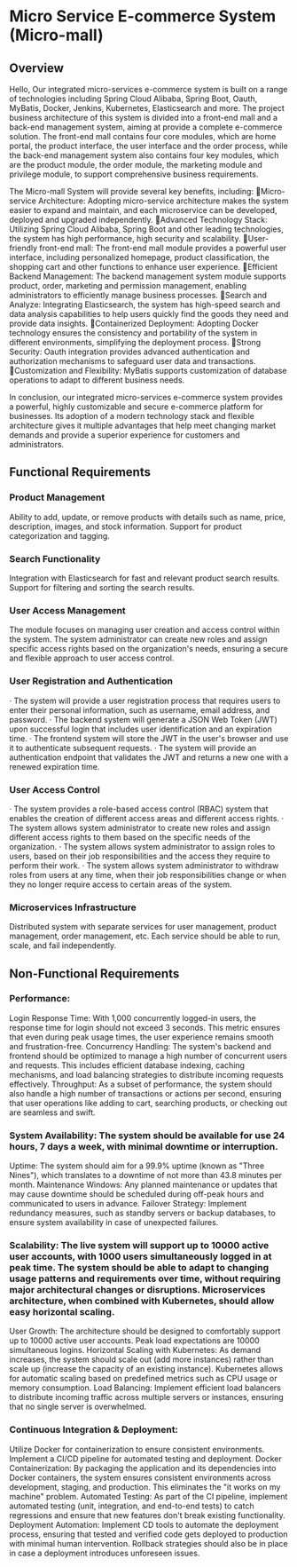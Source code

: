 # Micro Service E-commerce System (Micro-mall)

## Overview
Hello, Our integrated micro-services e-commerce system is built on a range of technologies including Spring Cloud Alibaba, Spring Boot, Oauth, MyBatis, Docker, Jenkins, Kubernetes, Elasticsearch and more. The project business architecture of this system is divided into a front-end mall and a back-end management system, aiming  at provide a complete e-commerce solution. The front-end mall contains four core modules, which are home portal, the product interface, the user interface and the order process, while the back-end management system also contains four key modules, which are the product module, the order module, the marketing module and privilege module, to support comprehensive business requirements.

The Micro-mall System will provide several key benefits, including:
Micro-service Architecture: Adopting micro-service architecture makes the system easier to expand and maintain, and each microservice can be developed, deployed and upgraded independently.
Advanced Technology Stack: Utilizing Spring Cloud Alibaba, Spring Boot  and other leading technologies, the system has high performance, high security and scalability.
User-friendly front-end mall: The front-end mall module provides a powerful user interface, including personalized homepage, product classification, the shopping cart and other functions to enhance user experience.
Efficient Backend Management: The backend management system module supports product, order, marketing and permission management, enabling administrators to efficiently manage business processes.
Search and Analyze: Integrating Elasticsearch, the system has high-speed search and data analysis capabilities to help users quickly find the goods they need and provide data insights.
Containerized Deployment: Adopting Docker technology ensures the consistency and portability of the system in different environments, simplifying the deployment process.
Strong Security: Oauth integration provides advanced authentication and authorization mechanisms to safeguard user data and transactions.
Customization and Flexibility: MyBatis supports customization of database operations to adapt to different business needs.

In conclusion, our integrated micro-services e-commerce system provides a powerful, highly customizable and secure e-commerce platform for businesses. Its adoption of a modern technology stack and flexible architecture gives it multiple advantages that help meet changing market demands and provide a superior experience for customers and administrators.

## Functional Requirements
### Product Management
Ability to add, update, or remove products with details such as name, price, description, images, and stock information.
Support for product categorization and tagging.

### Search Functionality
Integration with Elasticsearch for fast and relevant product search results.
Support for filtering and sorting the search results.

### User Access Management
The module focuses on managing user creation and access control within the system. The system administrator can create new roles and assign specific access rights based on the organization's needs, ensuring a secure and flexible approach to user access control.
### User Registration and Authentication
· The system will provide a user registration process that requires users to enter their personal information, such as username, email address, and password. 
· The backend system will generate a JSON Web Token (JWT) upon successful login that includes user identification and an expiration time.
· The frontend system will store the JWT in the user's browser and use it to authenticate subsequent requests.
· The system will provide an authentication endpoint that validates the JWT and returns a new one with a renewed expiration time.
### User Access Control
· The system provides a role-based access control (RBAC) system that enables the creation of different access areas and different access rights.
· The system allows system administrator to create new roles and assign different access rights to them based on the specific needs of the organization.
· The system allows system administrator to assign roles to users, based on their job responsibilities and the access they require to perform their work.
· The system allows system administrator to withdraw roles from users at any time, when their job responsibilities change or when they no longer require access to certain areas of the system.
### Microservices Infrastructure
Distributed system with separate services for user management, product management, order management, etc.
Each service should be able to run, scale, and fail independently.

## Non-Functional Requirements
### Performance: 
Login Response Time: With 1,000 concurrently logged-in users, the response time for login should not exceed 3 seconds. This metric ensures that even during peak usage times, the user experience remains smooth and frustration-free.
Concurrency Handling: The system's backend and frontend should be optimized to manage a high number of concurrent users and requests. This includes efficient database indexing, caching mechanisms, and load balancing strategies to distribute incoming requests effectively.
Throughput: As a subset of performance, the system should also handle a high number of transactions or actions per second, ensuring that user operations like adding to cart, searching products, or checking out are seamless and swift.

### System Availability: The system should be available for use 24 hours, 7 days a week, with minimal downtime or interruption. 
Uptime: The system should aim for a 99.9% uptime (known as "Three Nines"), which translates to a downtime of not more than 43.8 minutes per month.
Maintenance Windows: Any planned maintenance or updates that may cause downtime should be scheduled during off-peak hours and communicated to users in advance.
Failover Strategy: Implement redundancy measures, such as standby servers or backup databases, to ensure system availability in case of unexpected failures.

### Scalability: The live system will support up to 10000 active user accounts, with 1000 users simultaneously logged in at peak time. The system should be able to adapt to changing usage patterns and requirements over time, without requiring major architectural changes or disruptions. Microservices architecture, when combined with Kubernetes, should allow easy horizontal scaling. 
User Growth: The architecture should be designed to comfortably support up to 10000 active user accounts. Peak load expectations are 10000 simultaneous logins.
Horizontal Scaling with Kubernetes: As demand increases, the system should scale out (add more instances) rather than scale up (increase the capacity of an existing instance). Kubernetes allows for automatic scaling based on predefined metrics such as CPU usage or memory consumption.
Load Balancing: Implement efficient load balancers to distribute incoming traffic across multiple servers or instances, ensuring that no single server is overwhelmed.
### Continuous Integration & Deployment:
Utilize Docker for containerization to ensure consistent environments.
Implement a CI/CD pipeline for automated testing and deployment.
Docker Containerization: By packaging the application and its dependencies into Docker containers, the system ensures consistent environments across development, staging, and production. This eliminates the "it works on my machine" problem.
Automated Testing: As part of the CI pipeline, implement automated testing (unit, integration, and end-to-end tests) to catch regressions and ensure that new features don't break existing functionality.
Deployment Automation: Implement CD tools to automate the deployment process, ensuring that tested and verified code gets deployed to production with minimal human intervention. Rollback strategies should also be in place in case a deployment introduces unforeseen issues.

